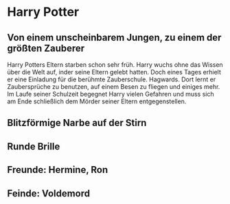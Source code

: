 # Harry Potter 
## Von einem unscheinbarem Jungen, zu einem der größten Zauberer

Harry Potters Eltern starben schon sehr früh. Harry wuchs ohne das Wissen über die Welt auf, inder seine Eltern gelebt hatten. Doch eines Tages erhielt er eine Einladung für die berühmte Zauberschule. Hagwards. Dort lernt er Zaubersprüche zu benutzen, auf einem Besen zu fliegen und einiges mehr. Im Laufe seiner Schulzeit begegnet Harry vielen Gefahren und muss sich am Ende schließlich dem Mörder seiner Eltern entgegenstellen.

## Blitzförmige Narbe auf der Stirn
## Runde Brille
## Freunde: Hermine, Ron
## Feinde: Voldemord
